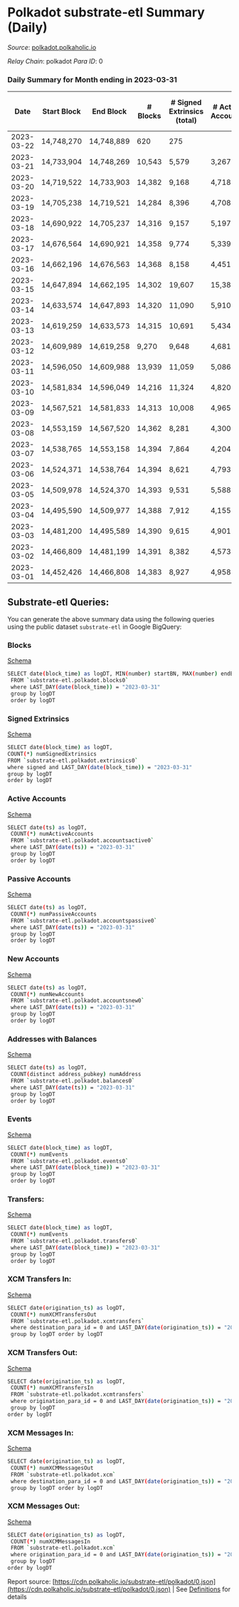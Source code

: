 # Polkadot substrate-etl Summary (Daily)

_Source_: [polkadot.polkaholic.io](https://polkadot.polkaholic.io)

*Relay Chain*: polkadot
*Para ID*: 0



### Daily Summary for Month ending in 2023-03-31


| Date | Start Block | End Block | # Blocks  | # Signed Extrinsics (total) | # Active Accounts | # Passive | # New | # Addresses with Balances | # Events | # Transfers | # XCM Transfers In | # XCM Transfers Out | # XCM In | # XCM Out | Issues | 
| ---- | ----------- | --------- | --------  | --------------------------- | ----------------- | --------- | ----- | ------------------------- | -------- | ----------- | ------------------ | ------------------- | -------- | --------- | ------ |
| 2023-03-22 | 14,748,270 | 14,748,889 | 620  | 275 |  |  |  |  | 25,794 | 222 ($785,504.35) |   |   |  |  |  |
| 2023-03-21 | 14,733,904 | 14,748,269 | 10,543  | 5,579 | 3,267 | 1,179 | 933 | 1,073,787 | 437,520 | 4,679 ($18,326,228.20) | 178 ($285,155.77) | 123 ($85,154.84) | 107 | 93 |  |
| 2023-03-20 | 14,719,522 | 14,733,903 | 14,382  | 9,168 | 4,718 | 1,759 | 1,084 | 1,073,342 | 658,309 | 8,009 ($64,622,555.04) | 225 ($384,928.99) | 195 ($276,466.72) | 253 | 199 |  |
| 2023-03-19 | 14,705,238 | 14,719,521 | 14,284  | 8,396 | 4,708 | 1,765 | 1,033 | 1,072,783 | 630,671 | 7,250 ($20,599,074.96) | 189 ($278,152.83) | 178 ($147,934.08) | 212 | 184 |  |
| 2023-03-18 | 14,690,922 | 14,705,237 | 14,316  | 9,157 | 5,197 | 1,868 | 1,084 | 1,072,291 | 637,385 | 8,052 ($26,911,546.92) | 231 ($399,384.18) | 211 ($965,265.89) | 271 | 223 |  |
| 2023-03-17 | 14,676,564 | 14,690,921 | 14,358  | 9,774 | 5,339 | 1,917 | 1,054 | 1,071,891 | 661,541 | 8,629 ($35,540,558.13) | 231 ($755,846.93) | 175 ($1,418,453.87) | 258 | 181 |  |
| 2023-03-16 | 14,662,196 | 14,676,563 | 14,368  | 8,158 | 4,451 | 1,560 | 917 | 1,071,459 | 622,934 | 6,668 ($47,786,039.87) | 198 ($986,870.84) | 184 ($208,235.42) | 237 | 199 |  |
| 2023-03-15 | 14,647,894 | 14,662,195 | 14,302  | 19,607 | 15,384 | 1,931 | 989 | 1,071,009 | 722,068 | 18,628 ($81,712,563.71) | 160 ($243,012.11) | 214 ($285,881.13) | 188 | 218 |  |
| 2023-03-14 | 14,633,574 | 14,647,893 | 14,320  | 11,090 | 5,910 | 2,159 | 1,212 | 1,081,427 | 641,266 | 9,645 ($80,337,353.89) | 245 ($568,616.73) | 243 ($452,794.64) | 291 | 252 |  |
| 2023-03-13 | 14,619,259 | 14,633,573 | 14,315  | 10,691 | 5,434 | 2,463 | 1,326 | 1,080,919 | 611,933 | 9,579 ($45,219,266.25) | 212 ($512,215.02) | 249 ($503,334.80) | 241 | 259 |  |
| 2023-03-12 | 14,609,989 | 14,619,258 | 9,270  | 9,648 | 4,681 | 2,604 | 1,523 | 1,080,228 | 350,404 | 8,523 ($23,399,091.39) | 192 ($577,441.10) | 199 ($492,981.63) | 178 | 173 |  |
| 2023-03-11 | 14,596,050 | 14,609,988 | 13,939  | 11,059 | 5,086 | 3,408 | 1,718 | 1,079,175 | 674,092 | 10,480 ($50,777,277.17) | 230 ($968,029.71) | 318 ($559,774.46) | 275 | 315 |  |
| 2023-03-10 | 14,581,834 | 14,596,049 | 14,216  | 11,324 | 4,820 | 3,287 | 1,585 | 1,077,950 | 640,654 | 11,045 ($70,219,325.97) | 296 ($1,563,019.37) | 305 ($233,536.81) | 356 | 352 |  |
| 2023-03-09 | 14,567,521 | 14,581,833 | 14,313  | 10,008 | 4,965 | 2,855 | 1,352 | 1,076,921 | 634,878 | 9,212 ($40,694,527.24) | 231 ($744,746.33) | 250 ($463,528.23) | 288 | 270 |  |
| 2023-03-08 | 14,553,159 | 14,567,520 | 14,362  | 8,281 | 4,300 | 2,014 | 985 | 1,076,113 | 621,032 | 7,334 ($43,906,941.61) | 195 ($328,574.50) | 288 ($414,696.74) | 221 | 303 |  |
| 2023-03-07 | 14,538,765 | 14,553,158 | 14,394  | 7,864 | 4,204 | 2,012 | 1,092 | 1,075,545 | 603,921 | 6,711 ($25,571,355.43) | 179 ($379,459.04) | 222 ($270,017.36) | 209 | 231 |  |
| 2023-03-06 | 14,524,371 | 14,538,764 | 14,394  | 8,621 | 4,793 | 1,862 | 975 | 1,074,845 | 610,319 | 7,390 ($33,222,586.77) | 208 ($1,398,520.63) | 333 ($801,339.10) | 234 | 344 |  |
| 2023-03-05 | 14,509,978 | 14,524,370 | 14,393  | 9,531 | 5,588 | 2,307 | 1,025 | 1,074,402 | 607,974 | 8,945 ($26,673,604.91) | 270 ($13,855,964.87) | 468 ($7,815,356.40) | 297 | 479 |  |
| 2023-03-04 | 14,495,590 | 14,509,977 | 14,388  | 7,912 | 4,155 | 1,989 | 1,007 | 1,074,951 | 601,620 | 6,976 ($29,681,410.04) | 157 ($1,045,601.48) | 251 ($481,786.39) | 176 | 256 |  |
| 2023-03-03 | 14,481,200 | 14,495,589 | 14,390  | 9,615 | 4,901 | 2,381 | 1,091 | 1,074,340 | 611,504 | 8,760 ($54,227,111.47) | 199 ($1,336,242.52) | 283 ($817,931.51) | 233 | 303 |  |
| 2023-03-02 | 14,466,809 | 14,481,199 | 14,391  | 8,382 | 4,573 | 1,894 | 1,001 | 1,073,718 | 599,343 | 7,085 ($41,382,928.68) | 205 ($1,441,660.82) | 234 ($213,449.93) | 237 | 256 |  |
| 2023-03-01 | 14,452,426 | 14,466,808 | 14,383  | 8,927 | 4,958 | 1,789 | 977 | 1,073,131 | 596,772 | 7,472 ($34,010,228.39) | 244 ($814,643.68) | 279 ($617,497.43) | 277 | 302 |  |

## Substrate-etl Queries:
You can generate the above summary data using the following queries using the public dataset `substrate-etl` in Google BigQuery:


### Blocks 

[Schema](https://github.com/colorfulnotion/substrate-etl/blob/main/schema/blocks.json)

```bash
SELECT date(block_time) as logDT, MIN(number) startBN, MAX(number) endBN, COUNT(*) numBlocks 
 FROM `substrate-etl.polkadot.blocks0`  
 where LAST_DAY(date(block_time)) = "2023-03-31" 
 group by logDT 
 order by logDT
```

### Signed Extrinsics 

[Schema](https://github.com/colorfulnotion/substrate-etl/blob/main/schema/extrinsics.json)

```bash
SELECT date(block_time) as logDT, 
COUNT(*) numSignedExtrinsics 
FROM `substrate-etl.polkadot.extrinsics0`  
where signed and LAST_DAY(date(block_time)) = "2023-03-31" 
group by logDT 
order by logDT
```

### Active Accounts 

[Schema](https://github.com/colorfulnotion/substrate-etl/blob/main/schema/accountsactive.json)

```bash
SELECT date(ts) as logDT, 
 COUNT(*) numActiveAccounts 
 FROM `substrate-etl.polkadot.accountsactive0` 
 where LAST_DAY(date(ts)) = "2023-03-31" 
 group by logDT 
 order by logDT
```

### Passive Accounts 

[Schema](https://github.com/colorfulnotion/substrate-etl/blob/main/schema/accountspassive.json)

```bash
SELECT date(ts) as logDT, 
 COUNT(*) numPassiveAccounts 
 FROM `substrate-etl.polkadot.accountspassive0` 
 where LAST_DAY(date(ts)) = "2023-03-31" 
 group by logDT 
 order by logDT
```

### New Accounts 

[Schema](https://github.com/colorfulnotion/substrate-etl/blob/main/schema/accountsnew.json)

```bash
SELECT date(ts) as logDT, 
 COUNT(*) numNewAccounts 
 FROM `substrate-etl.polkadot.accountsnew0` 
 where LAST_DAY(date(ts)) = "2023-03-31" 
 group by logDT
 order by logDT
```

### Addresses with Balances 

[Schema](https://github.com/colorfulnotion/substrate-etl/blob/main/schema/balances.json)

```bash
SELECT date(ts) as logDT,
 COUNT(distinct address_pubkey) numAddress 
 FROM `substrate-etl.polkadot.balances0` 
 where LAST_DAY(date(ts)) = "2023-03-31" 
 group by logDT 
 order by logDT
```

### Events 

[Schema](https://github.com/colorfulnotion/substrate-etl/blob/main/schema/events.json)

```bash
SELECT date(block_time) as logDT, 
 COUNT(*) numEvents 
 FROM `substrate-etl.polkadot.events0` 
 where LAST_DAY(date(block_time)) = "2023-03-31" 
 group by logDT 
 order by logDT
```

### Transfers:

[Schema](https://github.com/colorfulnotion/substrate-etl/blob/main/schema/transfers.json)

```bash
SELECT date(block_time) as logDT, 
 COUNT(*) numEvents 
 FROM `substrate-etl.polkadot.transfers0` 
 where LAST_DAY(date(block_time)) = "2023-03-31" 
 group by logDT 
 order by logDT
```

### XCM Transfers In: 

[Schema](https://github.com/colorfulnotion/substrate-etl/blob/main/schema/xcmtransfers.json)

```bash
SELECT date(origination_ts) as logDT, 
 COUNT(*) numXCMTransfersOut 
 FROM `substrate-etl.polkadot.xcmtransfers` 
 where destination_para_id = 0 and LAST_DAY(date(origination_ts)) = "2023-03-31" 
 group by logDT order by logDT
```

### XCM Transfers Out: 

[Schema](https://github.com/colorfulnotion/substrate-etl/blob/main/schema/xcmtransfers.json)

```bash
SELECT date(origination_ts) as logDT, 
 COUNT(*) numXCMTransfersIn 
 FROM `substrate-etl.polkadot.xcmtransfers` 
 where origination_para_id = 0 and LAST_DAY(date(origination_ts)) = "2023-03-31" 
 group by logDT 
order by logDT
```

### XCM Messages In: 

[Schema](https://github.com/colorfulnotion/substrate-etl/blob/main/schema/xcm.json)

```bash
SELECT date(origination_ts) as logDT, 
 COUNT(*) numXCMMessagesOut 
 FROM `substrate-etl.polkadot.xcm` 
 where destination_para_id = 0 and LAST_DAY(date(origination_ts)) = "2023-03-31" 
 group by logDT order by logDT
```

### XCM Messages Out: 

[Schema](https://github.com/colorfulnotion/substrate-etl/blob/main/schema/xcm.json)

```bash
SELECT date(origination_ts) as logDT, 
 COUNT(*) numXCMMessagesIn 
 FROM `substrate-etl.polkadot.xcm` 
 where origination_para_id = 0 and LAST_DAY(date(origination_ts)) = "2023-03-31" 
 group by logDT 
order by logDT
```


Report source: [https://cdn.polkaholic.io/substrate-etl/polkadot/0.json](https://cdn.polkaholic.io/substrate-etl/polkadot/0.json) | See [Definitions](/DEFINITIONS.md) for details
